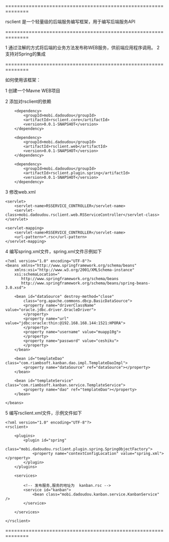 ==============================================================

 rsclient 是一个轻量级的后端服务编写框架，用于编写后端服务API
 
==============================================================

  1 通过注解的方式将后端的业务方法发布称WEB服务，供前端应用程序调用。
  2 支持对Spring的集成

==============================================================

如何使用该框架：


1 创建一个Mavne WEB项目

2 添加对rsclient的依赖

		<dependency>
			<groupId>mobi.dadoudou</groupId>
			<artifactId>rsclient.core</artifactId>
			<version>0.0.1-SNAPSHOT</version>
		</dependency>

		<dependency>
			<groupId>mobi.dadoudou</groupId>
			<artifactId>rsclient.web</artifactId>
			<version>0.0.1-SNAPSHOT</version>
		</dependency>

		<dependency>
			<groupId>mobi.dadoudou</groupId>
			<artifactId>rsclient.plugin.spring</artifactId>
			<version>0.0.1-SNAPSHOT</version>
		</dependency>

3 修改web.xml

	<servlet>
		<servlet-name>RSSERVICE_CONTROLLER</servlet-name>
		<servlet-class>mobi.dadoudou.rsclient.web.RSServiceController</servlet-class>
	</servlet>

	<servlet-mapping>
		<servlet-name>RSSERVICE_CONTROLLER</servlet-name>
		<url-pattern>*.rsc</url-pattern>
	</servlet-mapping>

4 编写spring.xml文件，spring.xml文件示例如下

	<?xml version="1.0" encoding="UTF-8"?>
	<beans xmlns="http://www.springframework.org/schema/beans"
		xmlns:xsi="http://www.w3.org/2001/XMLSchema-instance"
		xsi:schemaLocation="
	       http://www.springframework.org/schema/beans 
	       http://www.springframework.org/schema/beans/spring-beans-3.0.xsd">
	
		<bean id="dataSource" destroy-method="close"
			class="org.apache.commons.dbcp.BasicDataSource">
			<property name="driverClassName" value="oracle.jdbc.driver.OracleDriver">
			</property>
			<property name="url" value="jdbc:oracle:thin:@192.168.168.144:1521:HPORA">
			</property>
			<property name="username" value="muapp10g">
			</property>
			<property name="password" value="ceshiku">
			</property>
		</bean>
	
		<bean id="templateDao" class="com.riambsoft.kanban.dao.impl.TemplateDaoImpl">
			<property name="dataSource" ref="dataSource"></property>
		</bean>
	
		<bean id="templateService" class="com.riambsoft.kanban.service.TemplateService">
			<property name="dao" ref="templateDao"></property>
		</bean>
	
	</beans>


5 编写rsclient.xml文件，示例文件如下

	<?xml version="1.0" encoding="UTF-8"?>
	<rsclient>
	
		<plugins>
			<plugin id="spring"
				class="mobi.dadoudou.rsclient.plugin.spring.SpringObjectFactory">
				<property name="contextConfigLocation" value="spring.xml"></property>
			</plugin>
		</plugins>
	
		<services>
			
			<!-- 发布服务,服务的地址为  kanban.rsc -->
			<service id="kanban">
				<bean class="mobi.dadoudou.kanban.service.KanbanService" />
			</service>
			
		</services>
	
	</rsclient>


==============================================================

